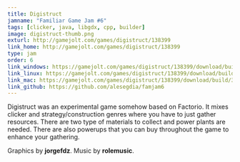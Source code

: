 ```yaml
---
title: Digistruct
jamname: "Familiar Game Jam #6"
tags: [clicker, java, libgdx, cpp, builder]
image: digistruct-thumb.png
exturl: http://gamejolt.com/games/digistruct/138399
link_home: http://gamejolt.com/games/digistruct/138399
type: jam
order: 6
link_windows: https://gamejolt.com/games/digistruct/138399/download/build/319038
link_linux: https://gamejolt.com/games/digistruct/138399/download/build/319038
link_mac: https://gamejolt.com/games/digistruct/138399/download/build/319038
link_github: https://github.com/alesegdia/famjam6
---
```


Digistruct was an experimental game somehow based on Factorio. It mixes clicker and strategy/construction
genres where you have to just gather resources. There are two type of materials to collect and power plants
are needed. There are also powerups that you can buy throughout the game to enhance your gathering.

Graphics by **jorgefdz**. Music by **rolemusic**.
